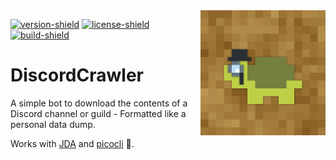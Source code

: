 [version-shield]: https://img.shields.io/github/v/release/TurtleException/DiscordCrawler?include_prereleases
[license-shield]: https://img.shields.io/github/license/TurtleException/DiscordCrawler
[build-shield]: https://img.shields.io/github/actions/workflow/status/TurtleException/DiscordCrawler/build.yaml

<img align="right" src=".github/DiscordCrawler.png" height="200" width="200">

[![version-shield]](https://github.com/TurtleException/DiscordCrawler/releases)
[![license-shield]](LICENSE)
[![build-shield]](https://github.com/TurtleException/DiscordCrawler/actions/workflows/build.yaml)

# DiscordCrawler
A simple bot to download the contents of a Discord channel or guild - Formatted like a personal data dump.

Works with [JDA](https://github.com/discord-jda/JDA) and [picocli](https://github.com/remkop/picocli) 💚.
